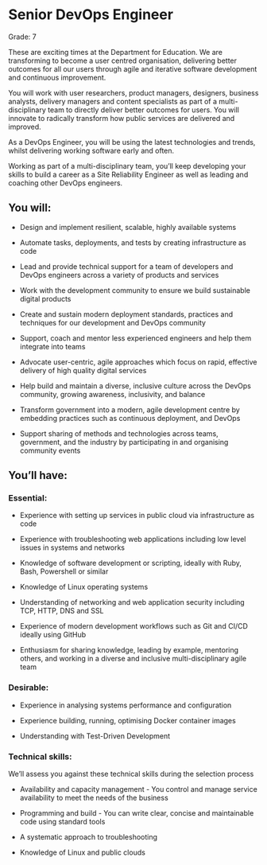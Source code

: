 # Senior DevOps Engineer
Grade: 7

These are exciting times at the Department for Education. We are transforming to become a user centred organisation, delivering better outcomes for all our users through agile and iterative software development and continuous improvement.

You will work with user researchers, product managers, designers, business analysts, delivery managers and content specialists as part of a multi-disciplinary team to directly deliver better outcomes for users. You will innovate to radically transform how public services are delivered and improved.

As a DevOps Engineer, you will be using the latest technologies and trends, whilst delivering working software early and often.

Working as part of a multi-disciplinary team, you’ll keep developing your skills to build a career as a Site Reliability Engineer as well as leading and coaching other DevOps engineers.

## You will:

 * Design and implement resilient, scalable, highly available systems
  
 * Automate tasks, deployments, and tests by creating infrastructure as code

 * Lead and provide technical support for a team of developers and DevOps engineers across a variety of products and services
  
 * Work with the development community to ensure we build sustainable digital products

 * Create and sustain modern deployment standards, practices and techniques for our development and DevOps community

 * Support, coach and mentor less experienced engineers and help them integrate into teams

 * Advocate user-centric, agile approaches which focus on rapid, effective delivery of high quality digital services

 * Help build and maintain a diverse, inclusive culture across the DevOps community, growing awareness, inclusivity, and balance

 * Transform government into a modern, agile development centre by embedding practices such as continuous deployment, and DevOps

 * Support sharing of methods and technologies across teams, government, and the industry by participating in and organising community events

## You’ll have:

### Essential:

 * Experience with setting up services in public cloud via infrastructure as code

 * Experience with troubleshooting web applications including low level issues in systems and networks

 * Knowledge of software development or scripting, ideally with Ruby, Bash, Powershell or similar

 * Knowledge of Linux operating systems

 * Understanding of networking and web application security including TCP, HTTP, DNS and SSL

 * Experience of modern development workflows such as Git and CI/CD ideally using GitHub

 * Enthusiasm for sharing knowledge, leading by example, mentoring others, and working in a diverse and inclusive multi-disciplinary agile team

### Desirable:

 * Experience in analysing systems performance and configuration
    
 * Experience building, running, optimising Docker container images
    
 * Understanding with Test-Driven Development
    
### Technical skills:

We’ll assess you against these technical skills during the selection process

 * Availability and capacity management - You control and manage service availability to meet the needs of the business

 * Programming and build - You can write clear, concise and maintainable code using standard tools

 * A systematic approach to troubleshooting
    
 * Knowledge of Linux and public clouds